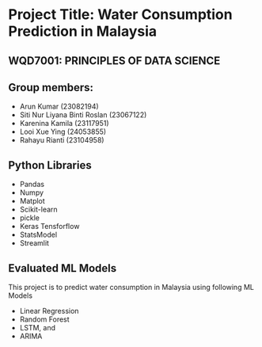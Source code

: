 # Project Title: Water Consumption Prediction in Malaysia

## WQD7001: PRINCIPLES OF DATA SCIENCE

## Group members:
- Arun Kumar (23082194)
- Siti Nur Liyana Binti Roslan (23067122)
- Karenina Kamila (23117951)
- Looi Xue Ying (24053855)
- Rahayu Rianti (23104958)

## Python Libraries 
 - Pandas
 - Numpy
 - Matplot
 - Scikit-learn
 - pickle
 - Keras Tensforflow
 - StatsModel
 - Streamlit

## Evaluated ML Models
This project is to predict water consumption in Malaysia using following ML Models
- Linear Regression
- Random Forest
- LSTM, and
- ARIMA
